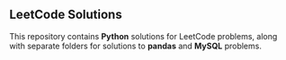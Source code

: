 ## LeetCode Solutions

This repository contains **Python** solutions for LeetCode problems, along with separate folders for solutions to **pandas** and **MySQL** problems.
